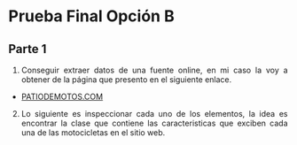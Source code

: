 # Prueba Final Opción B

## Parte 1

1. <p align="justify">Conseguir extraer datos de una fuente online, en mi caso la voy a obtener de la página que presento en el siguiente enlace.


* [PATIODEMOTOS.COM](https://www.patiodemotos.com/ecuador/top/nuevas)

2. <p align="justify">Lo siguiente es inspeccionar cada uno de los elementos, la idea es encontrar la clase que contiene las caracteristicas que exciben cada una de las motocicletas en el sitio web.

